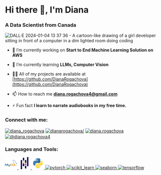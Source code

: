 <h1 align="left">Hi there 👋,  I'm Diana</h1>
<h3 align="left">A Data Scientist from Canada</h3>

![DALL·E 2024-01-04 13 37 36 - A cartoon-like drawing of a girl developer sitting in front of a computer in a dim lighted room doing coding   ](https://github.com/DianaRogachova/DianaRogachova/assets/130624149/05520c9f-41f6-4b9e-b5cf-8f2d790211a4)


- 🔭 I’m currently working on **Start to End Machine Learning Solution on AWS**

- 🌱 I’m currently learning **LLMs, Computer Vision**

- 👨‍💻 All of my projects are available at [https://github.com/DianaRogachova](https://github.com/DianaRogachova)

- 📫 How to reach me **diana.rogachova4@gmail.com**

- ⚡ Fun fact **I learn to narrate audiobooks in my free time.**

<h3 align="left">Connect with me:</h3>
<p align="left">
<a href="https://twitter.com/diana_rogachova" target="blank"><img align="center" src="https://raw.githubusercontent.com/rahuldkjain/github-profile-readme-generator/master/src/images/icons/Social/twitter.svg" alt="diana_rogachova" height="30" width="40" /></a>
<a href="https://linkedin.com/in/dianarogachova/" target="blank"><img align="center" src="https://raw.githubusercontent.com/rahuldkjain/github-profile-readme-generator/master/src/images/icons/Social/linked-in-alt.svg" alt="dianarogachova/" height="30" width="40" /></a>
<a href="https://instagram.com/diana.rogachova" target="blank"><img align="center" src="https://raw.githubusercontent.com/rahuldkjain/github-profile-readme-generator/master/src/images/icons/Social/instagram.svg" alt="diana.rogachova" height="30" width="40" /></a>
<a href="https://medium.com/@diana.rogachova4" target="blank"><img align="center" src="https://raw.githubusercontent.com/rahuldkjain/github-profile-readme-generator/master/src/images/icons/Social/medium.svg" alt="@diana.rogachova4" height="30" width="40" /></a>
</p>

<h3 align="left">Languages and Tools:</h3>
<p align="left"> <a href="https://www.mysql.com/" target="_blank" rel="noreferrer"> <img src="https://raw.githubusercontent.com/devicons/devicon/master/icons/mysql/mysql-original-wordmark.svg" alt="mysql" width="40" height="40"/> </a> <a href="https://pandas.pydata.org/" target="_blank" rel="noreferrer"> <img src="https://raw.githubusercontent.com/devicons/devicon/2ae2a900d2f041da66e950e4d48052658d850630/icons/pandas/pandas-original.svg" alt="pandas" width="40" height="40"/> </a> <a href="https://www.python.org" target="_blank" rel="noreferrer"> <img src="https://raw.githubusercontent.com/devicons/devicon/master/icons/python/python-original.svg" alt="python" width="40" height="40"/> </a> <a href="https://pytorch.org/" target="_blank" rel="noreferrer"> <img src="https://www.vectorlogo.zone/logos/pytorch/pytorch-icon.svg" alt="pytorch" width="40" height="40"/> </a> <a href="https://scikit-learn.org/" target="_blank" rel="noreferrer"> <img src="https://upload.wikimedia.org/wikipedia/commons/0/05/Scikit_learn_logo_small.svg" alt="scikit_learn" width="40" height="40"/> </a> <a href="https://seaborn.pydata.org/" target="_blank" rel="noreferrer"> <img src="https://seaborn.pydata.org/_images/logo-mark-lightbg.svg" alt="seaborn" width="40" height="40"/> </a> <a href="https://www.tensorflow.org" target="_blank" rel="noreferrer"> <img src="https://www.vectorlogo.zone/logos/tensorflow/tensorflow-icon.svg" alt="tensorflow" width="40" height="40"/> </a> </p>


